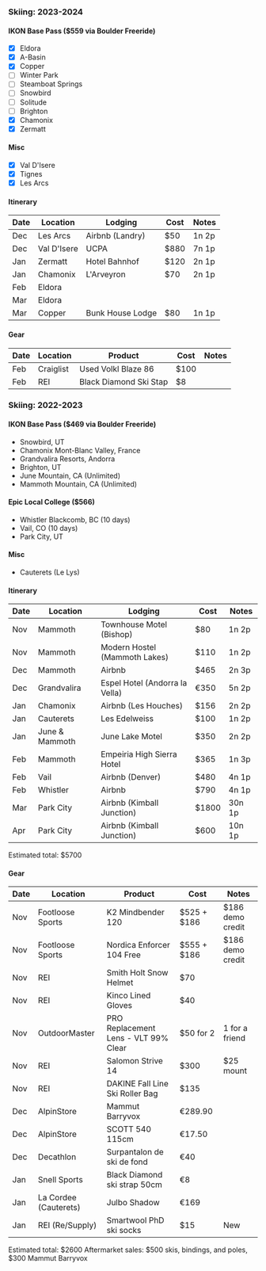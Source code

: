 ### Skiing: 2023-2024

#### IKON Base Pass ($559 via Boulder Freeride)

- [x] Eldora
- [x] A-Basin
- [x] Copper
- [ ] Winter Park
- [ ] Steamboat Springs
- [ ] Snowbird
- [ ] Solitude
- [ ] Brighton
- [x] Chamonix
- [x] Zermatt

#### Misc

- [x] Val D'Isere
- [x] Tignes
- [x] Les Arcs

#### Itinerary

| Date | Location       | Lodging                        | Cost  | Notes  |
| ---- | -------------- | ------------------------------ | ----- | ------ |
| Dec  | Les Arcs        | Airbnb (Landry)    | $50   | 1n 2p  |
| Dec | Val D'Isere | UCPA | $880 | 7n 1p |
| Jan | Zermatt | Hotel Bahnhof | $120 | 2n 1p |
| Jan | Chamonix | L'Arveyron | $70 | 2n 1p |
| Feb | Eldora | | | |
| Mar | Eldora | | | |
| Mar | Copper | Bunk House Lodge | $80 | 1n 1p |

#### Gear

| Date | Location              | Product                              | Cost        | Notes            |
| ---- | --------------------- | ------------------------------------ | ----------- | ---------------- |
| Feb  | Craiglist | Used Volkl Blaze 86 | $100 | |
| Feb | REI | Black Diamond Ski Stap | $8 | |


### Skiing: 2022-2023

#### IKON Base Pass ($469 via Boulder Freeride)

* Snowbird, UT
* Chamonix Mont-Blanc Valley, France
* Grandvalira Resorts, Andorra
* Brighton, UT
* June Mountain, CA (Unlimited)
* Mammoth Mountain, CA (Unlimited)

#### Epic Local College ($566)

* Whistler Blackcomb, BC (10 days)
* Vail, CO (10 days)
* Park City, UT

#### Misc

* Cauterets (Le Lys)

#### Itinerary

| Date | Location       | Lodging                        | Cost  | Notes  |
| ---- | -------------- | ------------------------------ | ----- | ------ |
| Nov  | Mammoth        | Townhouse Motel (Bishop)       | $80   | 1n 2p  |
| Nov  | Mammoth        | Modern Hostel (Mammoth Lakes)  | $110  | 1n 2p  |
| Dec  | Mammoth        | Airbnb                         | $465  | 2n 3p  |
| Dec  | Grandvalira    | Espel Hotel (Andorra la Vella) | €350  | 5n 2p  |
| Jan  | Chamonix       | Airbnb (Les Houches)           | $156  | 2n 2p  |
| Jan  | Cauterets      | Les Edelweiss                  | $100  | 1n 2p  |
| Jan  | June & Mammoth | June Lake Motel                | $350  | 2n 2p  |
| Feb  | Mammoth        | Empeiria High Sierra Hotel     | $365  | 1n 3p  |
| Feb  | Vail           | Airbnb (Denver)                | $480  | 4n 1p  |
| Feb  | Whistler       | Airbnb                         | $790  | 4n 1p  |
| Mar  | Park City      | Airbnb (Kimball Junction)      | $1800 | 30n 1p |
| Apr  | Park City      | Airbnb (Kimball Junction)      | $600  | 10n 1p |

Estimated total: $5700

#### Gear

| Date | Location              | Product                              | Cost        | Notes            |
| ---- | --------------------- | ------------------------------------ | ----------- | ---------------- |
| Nov  | Footloose Sports      | K2 Mindbender 120                    | $525 + $186 | $186 demo credit |
| Nov  | Footloose Sports      | Nordica Enforcer 104 Free            | $555 + $186 | $186 demo credit |
| Nov  | REI                   | Smith Holt Snow Helmet               | $70         |                  |
| Nov  | REI                   | Kinco Lined Gloves                   | $40         |                  |
| Nov  | OutdoorMaster         | PRO Replacement Lens - VLT 99% Clear | $50 for 2   | 1 for a friend   |
| Nov  | REI                   | Salomon Strive 14                    | $300        | $25 mount        |
| Nov  | REI                   | DAKINE Fall Line Ski Roller Bag      | $135        |                  |
| Dec  | AlpinStore            | Mammut Barryvox                      | €289.90     |                  |
| Dec  | AlpinStore            | SCOTT 540 115cm                      | €17.50      |                  |
| Dec  | Decathlon             | Surpantalon de ski de fond           | €40         |                  |
| Jan  | Snell Sports          | Black Diamond ski strap 50cm         | €8          |                  |
| Jan  | La Cordee (Cauterets) | Julbo Shadow                         | €169        |                  |
| Jan  | REI (Re/Supply)       | Smartwool PhD ski socks              | $15         | New              |

Estimated total: $2600
Aftermarket sales: $500 skis, bindings, and poles, $300 Mammut Barryvox
